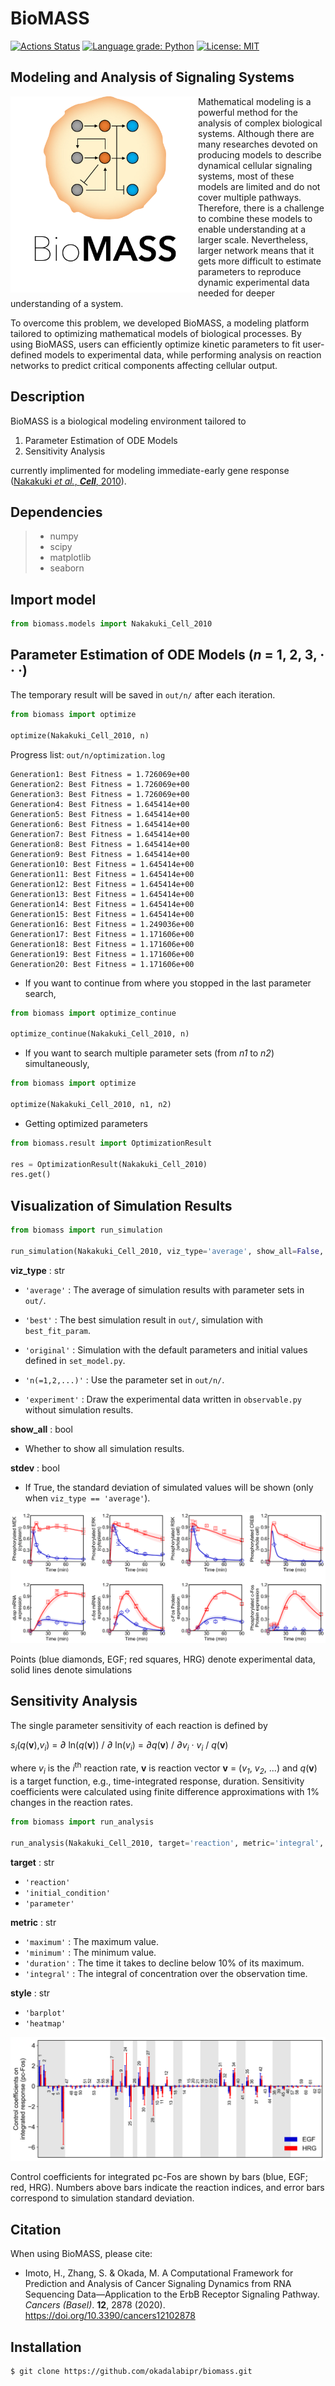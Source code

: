 # BioMASS
[![Actions Status](https://github.com/okadalabipr/biomass/workflows/Tests/badge.svg)](https://github.com/okadalabipr/biomass/actions)
[![Language grade: Python](https://img.shields.io/lgtm/grade/python/g/okadalabipr/biomass.svg?logo=lgtm&logoWidth=18)](https://lgtm.com/projects/g/okadalabipr/biomass/context:python)
[![License: MIT](https://img.shields.io/badge/License-MIT-blue.svg)](https://opensource.org/licenses/MIT)
## Modeling and Analysis of Signaling Systems

<img align="left" src="https://github.com/okadalabipr/biomass_docs.jl/blob/master/docs/src/assets/logo.png?raw=true" width="300">

Mathematical modeling is a powerful method for the analysis of complex biological systems. Although there are many researches devoted on producing models to describe dynamical cellular signaling systems, most of these models are limited and do not cover multiple pathways. Therefore, there is a challenge to combine these models to enable understanding at a larger scale. Nevertheless, larger network means that it gets more difficult to estimate parameters to reproduce dynamic experimental data needed for deeper understanding of a system.

To overcome this problem, we developed BioMASS, a modeling platform tailored to optimizing mathematical models of biological processes. By using BioMASS, users can efficiently optimize kinetic parameters to fit user-defined models to experimental data, while performing analysis on reaction networks to predict critical components affecting cellular output.

## Description
BioMASS is a biological modeling environment tailored to

1. Parameter Estimation of ODE Models
1. Sensitivity Analysis

currently implimented for modeling immediate-early gene response ([Nakakuki *et al.*, ***Cell***, 2010](https://doi.org/10.1016/j.cell.2010.03.054)).

## Dependencies
> - numpy
> - scipy
> - matplotlib
> - seaborn

## Import model
```python
from biomass.models import Nakakuki_Cell_2010
```

## Parameter Estimation of ODE Models (*n* = 1, 2, 3, · · ·)
The temporary result will be saved in ```out/n/``` after each iteration.
```python
from biomass import optimize

optimize(Nakakuki_Cell_2010, n)
```
Progress list: ```out/n/optimization.log```
```
Generation1: Best Fitness = 1.726069e+00
Generation2: Best Fitness = 1.726069e+00
Generation3: Best Fitness = 1.726069e+00
Generation4: Best Fitness = 1.645414e+00
Generation5: Best Fitness = 1.645414e+00
Generation6: Best Fitness = 1.645414e+00
Generation7: Best Fitness = 1.645414e+00
Generation8: Best Fitness = 1.645414e+00
Generation9: Best Fitness = 1.645414e+00
Generation10: Best Fitness = 1.645414e+00
Generation11: Best Fitness = 1.645414e+00
Generation12: Best Fitness = 1.645414e+00
Generation13: Best Fitness = 1.645414e+00
Generation14: Best Fitness = 1.645414e+00
Generation15: Best Fitness = 1.645414e+00
Generation16: Best Fitness = 1.249036e+00
Generation17: Best Fitness = 1.171606e+00
Generation18: Best Fitness = 1.171606e+00
Generation19: Best Fitness = 1.171606e+00
Generation20: Best Fitness = 1.171606e+00
```

- If you want to continue from where you stopped in the last parameter search,
```python
from biomass import optimize_continue

optimize_continue(Nakakuki_Cell_2010, n)
```
- If you want to search multiple parameter sets (from *n1* to *n2*) simultaneously,
```python
from biomass import optimize

optimize(Nakakuki_Cell_2010, n1, n2)
```

- Getting optimized parameters
```python
from biomass.result import OptimizationResult

res = OptimizationResult(Nakakuki_Cell_2010)
res.get()
```

## Visualization of Simulation Results
```python
from biomass import run_simulation

run_simulation(Nakakuki_Cell_2010, viz_type='average', show_all=False, stdev=True)
```
**viz_type** : str

- ```'average'```
    : The average of simulation results with parameter sets in ```out/```.

- ```'best'```
    : The best simulation result in ```out/```, simulation with ```best_fit_param```.

- ```'original'```
    : Simulation with the default parameters and initial values defined in ```set_model.py```.

- ```'n(=1,2,...)'```
    : Use the parameter set in ```out/n/```.
    
- ```'experiment'```
    : Draw the experimental data written in ```observable.py``` without simulation results.    

**show_all** : bool
- Whether to show all simulation results.

**stdev** : bool
- If True, the standard deviation of simulated values will be shown (only when ```viz_type == 'average'```).


![simulation_average](https://github.com/okadalabipr/biomass_docs.jl/blob/master/docs/src/assets/simulation_average.png?raw=true)

Points (blue diamonds, EGF; red squares, HRG) denote experimental data, solid lines denote simulations

## Sensitivity Analysis
The single parameter sensitivity of each reaction is defined by<br>

*s<sub>i</sub>*(*q*(**v**),*v<sub>i</sub>*) = *∂* ln(*q*(**v**)) / *∂* ln(*v<sub>i</sub>*) = *∂*_q_(**v**) / *∂*_v<sub>i</sub>_ · *v<sub>i</sub>* / *q*(**v**)

where *v<sub>i</sub>* is the *i*<sup>th</sup> reaction rate, **v** is reaction vector **v** = (*v<sub>1</sub>*, *v<sub>2</sub>*, ...) and *q*(**v**) is a target function, e.g., time-integrated response, duration. Sensitivity coefficients were calculated using finite difference approximations with 1% changes in the reaction rates.

```python
from biomass import run_analysis

run_analysis(Nakakuki_Cell_2010, target='reaction', metric='integral', style='barplot')
```

**target** : str
- ```'reaction'```
- ```'initial_condition'```
- ```'parameter'```

**metric** : str
- ```'maximum'```
    : The maximum value.
- ```'minimum'```
    : The minimum value.
- ```'duration'```
    : The time it takes to decline below 10% of its maximum.
- ```'integral'```
    : The integral of concentration over the observation time.

**style** : str
- ```'barplot'```
- ```'heatmap'```

![sensitivity_PcFos](https://github.com/okadalabipr/biomass_docs.jl/blob/master/docs/src/assets/sensitivity_PcFos.png?raw=true)

Control coefficients for integrated pc-Fos are shown by bars (blue, EGF; red, HRG). Numbers above bars indicate the reaction indices, and error bars correspond to simulation standard deviation.

## Citation
When using BioMASS, please cite:
- Imoto, H., Zhang, S. & Okada, M. A Computational Framework for Prediction and Analysis of Cancer Signaling Dynamics from RNA Sequencing Data—Application to the ErbB Receptor Signaling Pathway. *Cancers (Basel)*. **12**, 2878 (2020). https://doi.org/10.3390/cancers12102878

## Installation
    $ git clone https://github.com/okadalabipr/biomass.git
